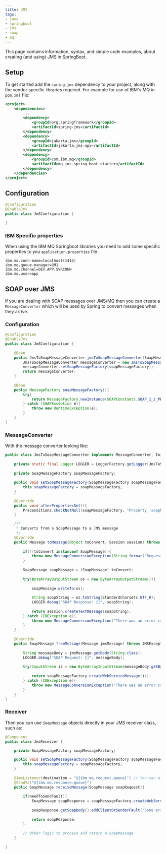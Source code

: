 ```yaml
---
title: JMS
tags:
- java
- springboot
- jms
- soap
- mq
---
```


This page contains information, syntax, and simple code examples, about creating (and using) JMS in SpringBoot.
<!--more-->

## Setup

To get started add the `spring-jms` dependency to your project, along with the vendor specific libraries required.
For example for use of IBM's MQ in `pom.xml` file:

```xml
<project>
    <dependencies>
        ...
        <dependency>
            <groupId>org.springframework</groupId>
            <artifactId>spring-jms</artifactId>
        </dependency>
        <dependency>
            <groupId>jakarta.jms</groupId>
            <artifactId>jakarta.jms-api</artifactId>
        </dependency>
        <dependency>
            <groupId>com.ibm.mq</groupId>
            <artifactId>mq-jms-spring-boot-starter</artifactId>
        </dependency>
    </dependencies>
</project>
```

## Configuration

```java
@Configuration
@EnableJms
public class JmSConfiguration {

}
```

### IBM Specific properties

When using the IBM MQ Springboot libraries you need to add some specific properties to you `application.properties` file.

```properties
ibm.mq.conn-name=localhost(1414)
ibm.mq.queue-manager=QM1
ibm.mq.channel=DEV.APP.SVRCONN
ibm.mq.user=app
```

## SOAP over JMS

If you are dealing with SOAP messages over JMS/MQ then you can create a `MessageConverter` which will be used by Spring to 
convert messages when they arrive.

### Configuration

```java
@Configuration
@EnableJms
public class JmSConfiguration {
    
    @Bean
    public JmsToSoapMessageConverter jmsToSoapMessageConverter(SoapMessageFactory soapMessageFactory){
        JmsToSoapMessageConverter messageConverter = new JmsToSoapMessageConverter();
        messageConverter.setSoapMessageFactory(soapMessageFactory);
        return messageConverter;
    }
    
    @Bean
    public MessageFactory soapMessageFactory(){
        try{
            return MessageFactory.newInstance(SOAPConstants.SOAP_1_2_PROTOCOL);
        } catch (SOAPException e){
            throw new RuntimeException(e);
        }
    }
}
```

### MessageConverter

With the message converter looking like:

```java
public class JmsToSoapMessageConverter implements MessageConverter, InitializingBean {
    
    private static final Logger LOGGER = LoggerFactory.getLogger(JmsToSoapMessageConverter.class);
    
    private SoapMessageFactory soapMessageFactory;
    
    public void setSoapMessageFactory(SoapMessageFactory soapMessageFactory){
        this.soapMessageFactory = soapMessageFactory;
    }
    
    @Override
    public void afterPropertiesSet(){
        Preconditions.checkNotNull(soapMessageFactory, "Property 'soapMessageFactory' is required");
    }

    /**
     * Converts from a SoapMessage to a JMS message
     */
    @Override
    public Message toMessage(Object toConvert, Session session) throws JMSException, MessageConversionException {
        
        if(!(toConvert instanceof SoapMessage)){
            throw new MessageConversionException(String.format("Request to convert unsupported object: %s", toConvert));
        }
        
        SoapMessage soapMessage = (SoapMessage) toConvert;
        
        try(ByteArrayOutputStream os = new ByteArrayOutputStream()){
            
            soapMessage.writeTo(os);
            
            String soapString = os.toString(StandardCharsets.UTF_8);
            LOGGER.debug("SOAP Response: {}", soapString);
            
            return session.createTextMessage(soapString);
        } catch (IOException e){
            throw new MessageConversionException("There was an error creating a JMS message from the SOAP Message", e);
        }
    }
    
    @Override
    public SoapMessage fromMessage(Message jmsMessage) throws JMSException, MessageConversionException {
        
        String messageBody = jmsMessage.getBody(String.class);
        LOGGER.debug("SOAP Request: {}", messageBody);
        
        try(InputStream is = new ByteArrayInputStream(messageBody.getBytes(StandardCharsets.UTF_8))){
    
            return soapMessageFactory.createWebServiceMessage(is);
        } catch (IOException e){
            throw new MessageConversionException("There was an error creating a SOAP Message from the JMS message", e);
        }
    }
}
```

### Receiver

Then you can use `SoapMessage` objects directly in your JMS receiver class, such as:

```java
@Component
public class JmsReceiver {

    private SoapMessageFactory soapMessageFactory;

    public void setSoapMessageFactory(SoapMessageFactory soapMessageFactory){
        this.soapMessageFactory = soapMessageFactory;
    }
    
    @JmsListener(destination = "${ibm.mq.request.queue}") // You can also use the queue names directly here
    @SendTo("${ibm.mq.response.queue}")
    public SoapMessage receiveMessage(SoapMessage soapRequest){
        
        if(needToSendFault){
            SoapMessage soapResponse = soapMessageFactory.createWebServiceMessage();
            
            soapResponse.getSoapBody().addClientOrSenderFault("Some error message", Locale.ENGLISH);
            
            return soapResponse;
        }
        
        // Other logic to process and return a SoapMessage
    }
    
}
```